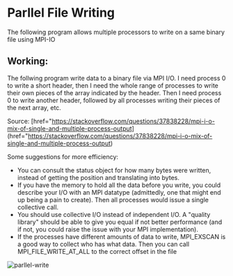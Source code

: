 Parllel File Writing
======

  The following program allows multiple processors to write on a same binary file using MPI-IO

## Working:

 The follwing program write data to a binary file via MPI I/O. I need process 0 to write a short header, then I need the whole range of processes to write their own pieces of the array indicated by the header. Then I need process 0 to write another header, followed by all processes writing their pieces of the next array, etc. 

 Source:
 [href="https://stackoverflow.com/questions/37838228/mpi-i-o-mix-of-single-and-multiple-process-output] (href="https://stackoverflow.com/questions/37838228/mpi-i-o-mix-of-single-and-multiple-process-output) 

Some suggestions for more efficiency:

* You can consult the status object for how many bytes were written, instead of getting the position and translating into bytes.
* If you have the memory to hold all the data before you write, you could describe your I/O with an MPI datatype (admittedly, one that might end up being a pain to create). Then all processes would issue a single collective call.
* You should use collective I/O instead of independent I/O. A "quality library" should be able to give you equal if not better performance (and if not, you could raise the issue with your MPI implementation).
* If the processes have different amounts of data to write, MPI_EXSCAN is a good way to collect who has what data. Then you can call MPI_FILE_WRITE_AT_ALL to the correct offset in the file
      

![parllel-write](https://user-images.githubusercontent.com/19777060/57171781-ade91380-6dcc-11e9-863d-1f4ef105095f.jpg)

